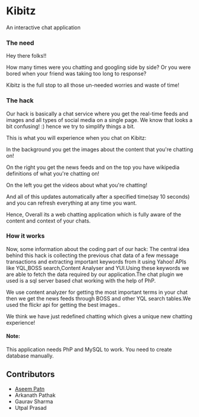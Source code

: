 # Kibitz

An interactive chat application

### The need

Hey there folks!!

How many times were you chatting and googling side by side? Or you were bored when your friend was taking too long to response?

Kibitz is the full stop to all those un-needed worries and waste of time!

### The hack

Our hack is basically a chat service where you get the real-time feeds and images and all types of social media on  a single page. We know that looks a bit confusing! :) hence we try to simplify things a bit. 

This is what you will experience when you chat on Kibitz: 

In the background you get the images about the content that you're chatting on! 

On the right you get the news feeds and on the top you have  wikipedia definitions of what you're chatting on! 

On the left you get the videos about what you're chatting!

And all of  this updates automatically after a specified time(say 10 seconds) and you can refresh everything at any time you want.
 
Hence, Overall its a web chatting application which is fully aware of the content and context of your chats.

### How it works

Now, some information about the coding part of our hack:
The central idea behind this hack is collecting the previous chat data of a few message transactions and extracting important keywords from it using Yahoo! APIs like YQL,BOSS search,Content Analyser and YUI.Using these keywords we are able to fetch the data required by our application.The chat plugin we used is a sql server based chat working with the help of PhP. 

We use content analyzer for getting the most important terms in your chat then we get the news feeds through BOSS and other YQL search tables.We used the flickr api for getting the best images..

We think we have just redefined chatting which gives a unique new chatting experience!


#### Note: 
This application needs PhP and MySQL to work. You need to create database manually.

## Contributors

* [Aseem Patn](http://aseempatni.com "Aseem's homepage")
* Arkanath Pathak
* Gaurav Sharma
* Utpal Prasad
